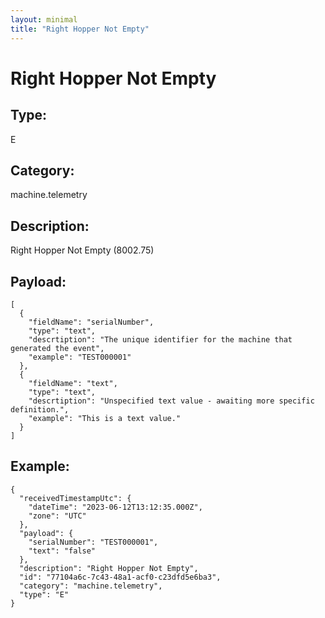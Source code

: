 ```yaml
---
layout: minimal
title: "Right Hopper Not Empty"
---
```


# Right Hopper Not Empty

## Type:

E

## Category:

machine.telemetry

## Description: 

Right Hopper Not Empty (8002.75)

## Payload:

```
[
  {
    "fieldName": "serialNumber",
    "type": "text",
    "descrtiption": "The unique identifier for the machine that generated the event",
    "example": "TEST000001"
  },
  {
    "fieldName": "text",
    "type": "text",
    "descrtiption": "Unspecified text value - awaiting more specific definition.",
    "example": "This is a text value."
  }
]
```

## Example:

```
{
  "receivedTimestampUtc": {
    "dateTime": "2023-06-12T13:12:35.000Z",
    "zone": "UTC"
  },
  "payload": {
    "serialNumber": "TEST000001",
    "text": "false"
  },
  "description": "Right Hopper Not Empty",
  "id": "77104a6c-7c43-48a1-acf0-c23dfd5e6ba3",
  "category": "machine.telemetry",
  "type": "E"
}
```
